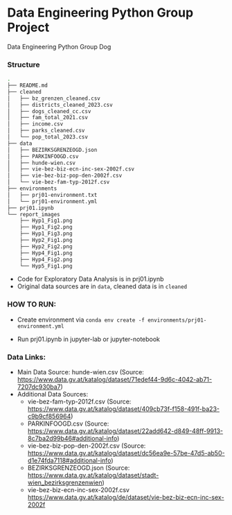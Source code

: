 # Data Engineering Python Group Project
Data Engineering Python Group Dog

### Structure 
```bash
.
├── README.md
├── cleaned
│   ├── bz_grenzen_cleaned.csv
│   ├── districts_cleaned_2023.csv
│   ├── dogs_cleaned_cc.csv
│   ├── fam_total_2021.csv
│   ├── income.csv
│   ├── parks_cleaned.csv
│   └── pop_total_2023.csv
├── data
│   ├── BEZIRKSGRENZEOGD.json
│   ├── PARKINFOOGD.csv
│   ├── hunde-wien.csv
│   ├── vie-bez-biz-ecn-inc-sex-2002f.csv
│   ├── vie-bez-biz-pop-den-2002f.csv
│   └── vie-bez-fam-typ-2012f.csv
├── environments
│   ├── prj01-environment.txt
│   └── prj01-environment.yml
├── prj01.ipynb
└── report_images
    ├── Hyp1_Fig1.png
    ├── Hyp1_Fig2.png
    ├── Hyp1_Fig3.png
    ├── Hyp2_Fig1.png
    ├── Hyp2_Fig2.png
    ├── Hyp4_Fig1.png
    ├── Hyp4_Fig2.png
    └── Hyp5_Fig1.png

```
- Code for Exploratory Data Analysis is in prj01.ipynb
- Original data sources are in `data`, cleaned data is in `cleaned`

### HOW TO RUN: 

- Create environment via `conda env create -f environments/prj01-environment.yml`

- Run prj01.ipynb in jupyter-lab or jupyter-notebook

### Data Links: 

- Main Data Source: hunde-wien.csv (Source: https://www.data.gv.at/katalog/dataset/71edef44-9d6c-4042-ab71-7207dc930ba7)
- Additional Data Sources:
  - vie-bez-fam-typ-2012f.csv (Source: https://www.data.gv.at/katalog/dataset/409cb73f-f158-491f-ba23-c9b9cf856964)
  - PARKINFOOGD.csv (Source: https://www.data.gv.at/katalog/dataset/22add642-d849-48ff-9913-8c7ba2d99b46#additional-info)
  - vie-bez-biz-pop-den-2002f.csv (Source: https://www.data.gv.at/katalog/dataset/dc56ea9e-57be-47d5-ab50-d1e74fda7118#additional-info) 
  - BEZIRKSGRENZEOGD.json (Source: https://www.data.gv.at/katalog/dataset/stadt-wien_bezirksgrenzenwien)
  - vie-bez-biz-ecn-inc-sex-2002f.csv https://www.data.gv.at/katalog/de/dataset/vie-bez-biz-ecn-inc-sex-2002f
  
  

